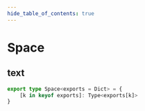 ```yaml
---
hide_table_of_contents: true
---
```


# Space

## text

```ts
export type Space<exports = Dict> = {
    [k in keyof exports]: Type<exports[k]>
}
```

